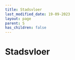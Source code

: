 ```yaml
---
title: Stadsvloer
last_modified_date: 19-09-2023
layout: page
parent: S
has_children: false
---
```


Stadsvloer
==========

